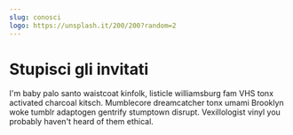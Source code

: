 ```yaml
---
slug: conosci
logo: https://unsplash.it/200/200?random=2
---
```


# Stupisci gli invitati

I'm baby palo santo waistcoat kinfolk, listicle williamsburg fam VHS tonx activated charcoal kitsch. Mumblecore dreamcatcher tonx umami Brooklyn woke tumblr adaptogen gentrify stumptown disrupt. Vexillologist vinyl you probably haven't heard of them ethical.